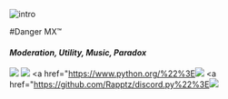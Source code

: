 
![intro](https://i.imgur.com/udzMrmr.png)

#Danger MX™
#### *Moderation, Utility, Music, Paradox*
[<img src="https://img.shields.io/badge/Support-me!-orange.svg">](https://www.patreon.com/dangerous)  [<img  src="https://discordapp.com/api/guilds/133049272517001216/widget.png?style=shield">](https://discord.gg/Tgg4kaF)
<a href="https://www.python.org/%22%3E<img src="https://img.shields.io/badge/Python-3.6-blue.svg?style=flat-square" /></a>
<a href="https://github.com/Rapptz/discord.py%22%3E<img src="https://img.shields.io/badge/discord-py-blue.svg?style=flat-square" /></a>


